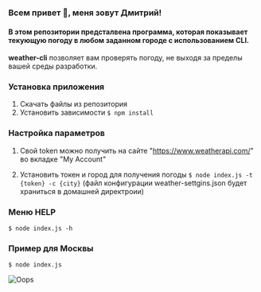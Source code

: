 ### Всем привет 👋, меня зовут Дмитрий!

#### В этом репозитории предсталвена программа, которая показывает текующую погоду в любом заданном городе с использованием CLI.

**weather-cli** позволяет вам проверять погоду, не выходя за пределы вашей среды разработки.

### Установка приложения

1. Скачать файлы из репозитория
2. Установить зависимости `$ npm install`

### Настройка параметров

1. Свой token можно получить на сайте "https://www.weatherapi.com/" во вкладке "My Account"

2. Установить токен и город для получения погоды `$ node index.js -t {token} -c {city}` (файл конфигурации weather-settgins.json будет храниться в домашней директроии)

### Меню HELP

`$ node index.js -h`

### Пример для Москвы

`$ node index.js`

![Oops](https://i.ibb.co/NyqvGYK/Screenshot-1.png)
